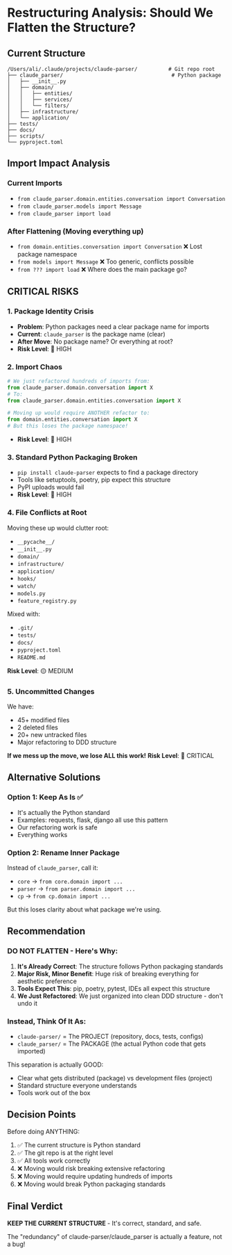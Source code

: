 # Restructuring Analysis: Should We Flatten the Structure?

## Current Structure
```
/Users/ali/.claude/projects/claude-parser/          # Git repo root
├── claude_parser/                                   # Python package
│   ├── __init__.py
│   ├── domain/
│   │   ├── entities/
│   │   ├── services/  
│   │   └── filters/
│   ├── infrastructure/
│   └── application/
├── tests/
├── docs/
├── scripts/
└── pyproject.toml
```

## Import Impact Analysis

### Current Imports
- `from claude_parser.domain.entities.conversation import Conversation`
- `from claude_parser.models import Message`
- `from claude_parser import load`

### After Flattening (Moving everything up)
- `from domain.entities.conversation import Conversation` ❌ Lost package namespace
- `from models import Message` ❌ Too generic, conflicts possible
- `from ??? import load` ❌ Where does the main package go?

## CRITICAL RISKS

### 1. Package Identity Crisis
- **Problem**: Python packages need a clear package name for imports
- **Current**: `claude_parser` is the package name (clear)
- **After Move**: No package name? Or everything at root? 
- **Risk Level**: 🔴 HIGH

### 2. Import Chaos
```python
# We just refactored hundreds of imports from:
from claude_parser.domain.conversation import X
# To:
from claude_parser.domain.entities.conversation import X

# Moving up would require ANOTHER refactor to:
from domain.entities.conversation import X
# But this loses the package namespace!
```
- **Risk Level**: 🔴 HIGH

### 3. Standard Python Packaging Broken
- `pip install claude-parser` expects to find a package directory
- Tools like setuptools, poetry, pip expect this structure
- PyPI uploads would fail
- **Risk Level**: 🔴 HIGH

### 4. File Conflicts at Root
Moving these up would clutter root:
- `__pycache__/`
- `__init__.py` 
- `domain/`
- `infrastructure/`
- `application/`
- `hooks/`
- `watch/`
- `models.py`
- `feature_registry.py`

Mixed with:
- `.git/`
- `tests/`
- `docs/`
- `pyproject.toml`
- `README.md`

**Risk Level**: 🟡 MEDIUM

### 5. Uncommitted Changes
We have:
- 45+ modified files
- 2 deleted files  
- 20+ new untracked files
- Major refactoring to DDD structure

**If we mess up the move, we lose ALL this work!**
**Risk Level**: 🔴 CRITICAL

## Alternative Solutions

### Option 1: Keep As Is ✅
- It's actually the Python standard
- Examples: requests, flask, django all use this pattern
- Our refactoring work is safe
- Everything works

### Option 2: Rename Inner Package
Instead of `claude_parser`, call it:
- `core` → `from core.domain import ...`
- `parser` → `from parser.domain import ...`  
- `cp` → `from cp.domain import ...`

But this loses clarity about what package we're using.

## Recommendation

### DO NOT FLATTEN - Here's Why:

1. **It's Already Correct**: The structure follows Python packaging standards
2. **Major Risk, Minor Benefit**: Huge risk of breaking everything for aesthetic preference
3. **Tools Expect This**: pip, poetry, pytest, IDEs all expect this structure
4. **We Just Refactored**: We just organized into clean DDD structure - don't undo it

### Instead, Think Of It As:
- `claude-parser/` = The PROJECT (repository, docs, tests, configs)
- `claude_parser/` = The PACKAGE (the actual Python code that gets imported)

This separation is actually GOOD:
- Clear what gets distributed (package) vs development files (project)
- Standard structure everyone understands
- Tools work out of the box

## Decision Points

Before doing ANYTHING:
1. ✅ The current structure is Python standard
2. ✅ The git repo is at the right level  
3. ✅ All tools work correctly
4. ❌ Moving would risk breaking extensive refactoring
5. ❌ Moving would require updating hundreds of imports
6. ❌ Moving would break Python packaging standards

## Final Verdict

**KEEP THE CURRENT STRUCTURE** - It's correct, standard, and safe.

The "redundancy" of claude-parser/claude_parser is actually a feature, not a bug!